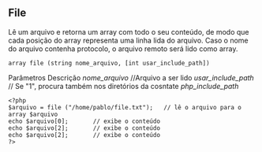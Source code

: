 ## File

Lê um arquivo e retorna um array com todo o seu conteúdo, de modo que cada posição do array representa uma linha lida do arquivo. Caso o nome do arquivo contenha protocolo, o arquivo remoto será lido como array.

```
array file (string nome_arquivo, [int usar_include_path])
```

Parâmetros              Descrição
*nome_arquivo*          //Arquivo a ser lido
*usar_include_path*     // Se "1", procura também nos diretórios da cosntate *php_include_path*

```
<?php
$arquivo = file ("/home/pablo/file.txt");   // lê o arquivo para o array $arquivo
echo $arquivo[0];       // exibe o conteúdo
echo $arquivo[2];       // exibe o conteúdo
echo $arquivo[2];       // exibe o conteúdo
?>
```